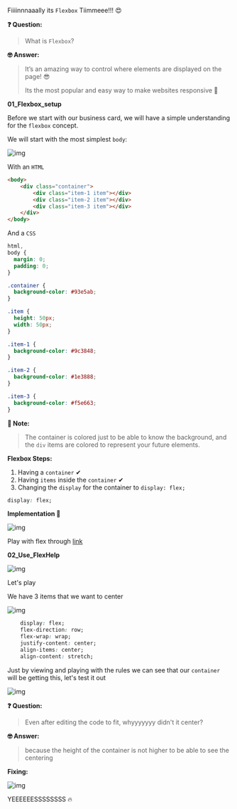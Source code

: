 Fiiiinnnaaally its `Flexbox` Tiimmeee!!! 😍

**❓ Question:** 

> What is `Flexbox`?

**🤓 Answer:** 

> It’s an amazing way to control where elements are displayed on the page! 😎
>
> Its the most popular and easy way to make websites responsive 💙

**01_Flexbox_setup**

Before we start with our business card, we will have a simple understanding for the `flexbox` concept.

We will start with the most simplest `body`:

![img](https://lh5.googleusercontent.com/4n81Gw7_k_Pyvq5bOzTBG7FIRjHJGhfdAr46hDdOn-CcK3-nQsnqV-O63Z7mbDctFuMN5FpoviZXKyq09xPx2QwdLa902iL_hQ5tbwHIvOP7Cqac4yXMhtvtggaa3vvF8TALsU24=s0)

With an `HTML`

``````html
<body>
    <div class="container">
        <div class="item-1 item"></div>
        <div class="item-2 item"></div>
        <div class="item-3 item"></div>
    </div>
</body>
``````

And a `CSS`

``````css
html,
body {
  margin: 0;
  padding: 0;
}

.container {
  background-color: #93e5ab;
}

.item {
  height: 50px;
  width: 50px;
}

.item-1 {
  background-color: #9c3848;
}

.item-2 {
  background-color: #1e3888;
}

.item-3 {
  background-color: #f5e663;
}

``````

**📝 Note:**

> The container is colored just to be able to know the background, and the `div` items are colored to represent your future elements.

**Flexbox Steps:**

1. Having a `container` ✔
2. Having `items` inside the `container` ✔
3. Changing the `display` for the container to `display: flex;` 

``````css
display: flex;
``````

**Implementation 👀** 

![img](https://lh4.googleusercontent.com/J3tvBTvdU1ezY8xShwO-GRQb0RhI1pTyDzCAc4jbnJvGbZRgEFXNcSCDwRyUV5l0M0AQyUZ8bAS-RL4kYO8_Cj0JdV47lEQIN7jpHTwjbuhaEEJ1WUUNPVMu-t1I_P_gdFjufDgm=s0)

Play with flex through [link](https://flexbox.help/)

**02_Use_FlexHelp**


![img](https://lh5.googleusercontent.com/3-5CJFr4utb-zohnwojRlAzOVZFOyDIZ_RDjj3cd4EjVien0QFoNnCPSqu7cSuGoqPFfLwwHPIj6qNIP4stf7cI3ocujP96Wvf4yO9uGqXD9LbZrul0-LHx2mGVvFBgPZdE2WpNZ=s0)

Let's play 

We have 3 items that we want to center


![img](https://lh4.googleusercontent.com/pzItD9nXVsQelv6BKTM6vC9DasiafI8L3pQ8x7MTZRGNFhsGMs6skyI6DTeGOYcD3rQB13lNKtDwTaDH-_EW6COrWJKlORUkdPxCI-2VwivS6xeO2jR1UFKoQAloSl2M7TdwE3jc=s0)

``````css
	display: flex;
	flex-direction: row;
	flex-wrap: wrap;
	justify-content: center;
	align-items: center;
	align-content: stretch;
``````

Just by viewing and playing with the rules we can see that our `container` will be getting this, let's test it out


![img](https://lh3.googleusercontent.com/_RaMBFpr1q_KZZTGxpMwu12V4tC0j_RQy__UxEoJtrmMet_yC1pwX5v3GJjtKLIwHciOJw6dJVzuqy5mZ1SMExe0a_m8gAcmcPzVy2IK_sA_Ch6yxO9girjx1R6i3smqjpkoieWA=s0)

**❓ Question:** 

> Even after editing the code to fit, whyyyyyyy didn't it center?

**🤓 Answer:** 

> because the height of the container is not higher to be able to see the centering 

**Fixing:** 


![img](https://lh4.googleusercontent.com/oaJt1LC5xxvzTTbuAI2dytEsH25SLTDVb-jEW-X9fMwhMxAIjLOVe5Oz0rEMRl28tUP_492q_Fh8R3npS-u_9xfAfcqlUqtB5HsMMjIjEjxglytm-QPxVChvbFMpXWOIASFMqKXB=s0)

YEEEEEESSSSSSSS 🔥

